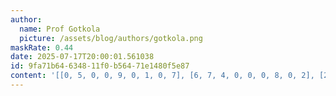 ```yaml
---
author:
  name: Prof Gotkola
  picture: /assets/blog/authors/gotkola.png
maskRate: 0.44
date: 2025-07-17T20:00:01.561038
id: 9fa71b64-6348-11f0-b564-71e1480f5e87
content: '[[0, 5, 0, 0, 9, 0, 1, 0, 7], [6, 7, 4, 0, 0, 0, 8, 0, 2], [2, 0, 1, 4, 0, 7, 0, 6, 5], [4, 2, 0, 9, 6, 8, 0, 0, 1], [5, 0, 0, 0, 2, 1, 0, 0, 0], [1, 0, 0, 7, 4, 5, 6, 0, 0], [9, 0, 2, 1, 0, 0, 4, 0, 8], [8, 0, 0, 0, 7, 4, 5, 3, 0], [7, 4, 5, 8, 3, 0, 2, 0, 6]]'
---
```


